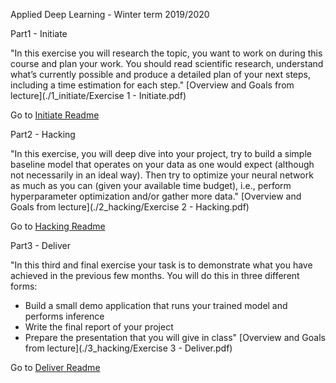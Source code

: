 Applied Deep Learning - Winter term 2019/2020

Part1 - Initiate

"In this exercise you will research the topic, you want to work on during this course and plan your
work. You should read scientific research, understand what’s currently possible and produce a
detailed plan of your next steps, including a time estimation for each step." [Overview and Goals from lecture](./1_initiate/Exercise 1 - Initiate.pdf)

Go to [Initiate Readme](./1_initiate/README.md)

Part2 - Hacking

"In this exercise, you will deep dive into your project, try to build a simple baseline model that
operates on your data as one would expect (although not necessarily in an ideal way). Then try to
optimize your neural network as much as you can (given your available time budget), i.e., perform
hyperparameter optimization and/or gather more data." [Overview and Goals from lecture](./2_hacking/Exercise 2 - Hacking.pdf)

Go to [Hacking Readme](./2_hacking/README.md)

Part3 - Deliver

"In this third and final exercise your task is to demonstrate what you have achieved in the previous
few months. You will do this in three different forms:
- Build a small demo application that runs your trained model and performs inference
- Write the final report of your project
- Prepare the presentation that you will give in class"
[Overview and Goals from lecture](./3_hacking/Exercise 3 - Deliver.pdf)

Go to [Deliver Readme](./3_deliver/README.md)